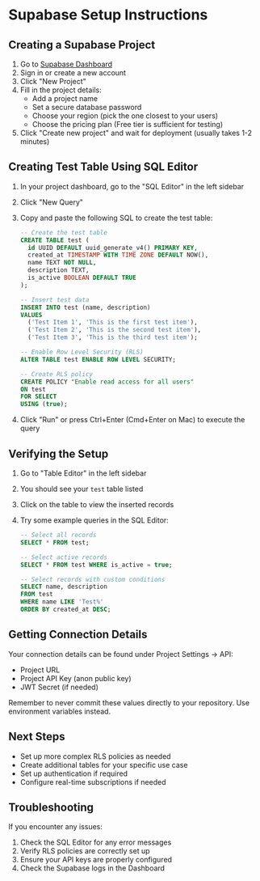 # Supabase Setup Instructions

## Creating a Supabase Project

1. Go to [Supabase Dashboard](https://app.supabase.com)
2. Sign in or create a new account
3. Click "New Project"
4. Fill in the project details:
   - Add a project name
   - Set a secure database password
   - Choose your region (pick the one closest to your users)
   - Choose the pricing plan (Free tier is sufficient for testing)
5. Click "Create new project" and wait for deployment (usually takes 1-2 minutes)

## Creating Test Table Using SQL Editor

1. In your project dashboard, go to the "SQL Editor" in the left sidebar
2. Click "New Query"
3. Copy and paste the following SQL to create the test table:

   ```sql
   -- Create the test table
   CREATE TABLE test (
     id UUID DEFAULT uuid_generate_v4() PRIMARY KEY,
     created_at TIMESTAMP WITH TIME ZONE DEFAULT NOW(),
     name TEXT NOT NULL,
     description TEXT,
     is_active BOOLEAN DEFAULT TRUE
   );

   -- Insert test data
   INSERT INTO test (name, description)
   VALUES
     ('Test Item 1', 'This is the first test item'),
     ('Test Item 2', 'This is the second test item'),
     ('Test Item 3', 'This is the third test item');

   -- Enable Row Level Security (RLS)
   ALTER TABLE test ENABLE ROW LEVEL SECURITY;

   -- Create RLS policy
   CREATE POLICY "Enable read access for all users"
   ON test
   FOR SELECT
   USING (true);
   ```

4. Click "Run" or press Ctrl+Enter (Cmd+Enter on Mac) to execute the query

## Verifying the Setup

1. Go to "Table Editor" in the left sidebar
2. You should see your `test` table listed
3. Click on the table to view the inserted records
4. Try some example queries in the SQL Editor:

   ```sql
   -- Select all records
   SELECT * FROM test;

   -- Select active records
   SELECT * FROM test WHERE is_active = true;

   -- Select records with custom conditions
   SELECT name, description
   FROM test
   WHERE name LIKE 'Test%'
   ORDER BY created_at DESC;
   ```

## Getting Connection Details

Your connection details can be found under Project Settings → API:

- Project URL
- Project API Key (anon public key)
- JWT Secret (if needed)

Remember to never commit these values directly to your repository. Use environment variables instead.

## Next Steps

- Set up more complex RLS policies as needed
- Create additional tables for your specific use case
- Set up authentication if required
- Configure real-time subscriptions if needed

## Troubleshooting

If you encounter any issues:

1. Check the SQL Editor for any error messages
2. Verify RLS policies are correctly set up
3. Ensure your API keys are properly configured
4. Check the Supabase logs in the Dashboard
